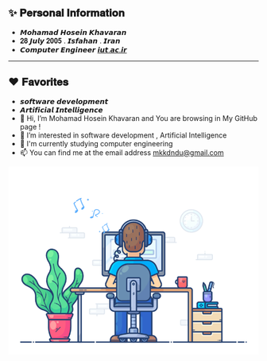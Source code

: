 ✨ 𝐏𝐞𝐫𝐬𝐨𝐧𝐚𝐥 𝐈𝐧𝐟𝐨𝐫𝐦𝐚𝐭𝐢𝐨𝐧
--------------------------------------------
-  𝙈𝙤𝙝𝙖𝙢𝙖𝙙 𝙃𝙤𝙨𝙚𝙞𝙣 𝙆𝙝𝙖𝙫𝙖𝙧𝙖𝙣
-  𝟐𝟖 𝙅𝙪𝙡𝙮 𝟐𝟎𝟎𝟓 .  𝙄𝙨𝙛𝙖𝙝𝙖𝙣 . 𝙄𝙧𝙖𝙣
-  𝘾𝙤𝙢𝙥𝙪𝙩𝙚𝙧 𝙀𝙣𝙜𝙞𝙣𝙚𝙚𝙧 [ 𝙞𝙪𝙩.𝙖𝙘.𝙞𝙧](https://iut.ac.ir/en)
--------------------------------------------
❤️ 𝐅𝐚𝐯𝐨𝐫𝐢𝐭𝐞𝐬
--------------------------------------------
-  𝙨𝙤𝙛𝙩𝙬𝙖𝙧𝙚 𝙙𝙚𝙫𝙚𝙡𝙤𝙥𝙢𝙚𝙣𝙩
-  𝘼𝙧𝙩𝙞𝙛𝙞𝙘𝙞𝙖𝙡 𝙄𝙣𝙩𝙚𝙡𝙡𝙞𝙜𝙚𝙣𝙘𝙚 
- 👋 Hi, I’m Mohamad Hosein Khavaran and You are browsing in  My GitHub page !
- 👀 I’m interested in software development ,  Artificial Intelligence 
- 🌱 I'm currently studying computer engineering
- 📫 You can find me at the email address mkkdndu@gmail.com


![2023-WWW-gif](https://github.com/MohamadKhavaran/MohamadKhavaran/blob/main/2023-WWW-gif.gif)
